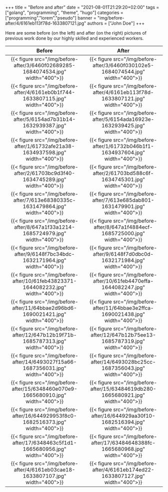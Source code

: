 +++
title = "Before and after"
date = "2021-08-01T21:29:20+02:00"
tags = ["golang", "programming", "theme", "hugo"]
categories = ["programming","lorem","pseudo"]
banner = "img/before-after/4/6161eb113f78d-1633807121.jpg"
authors = ["John Doe"]
+++

Here are some before (on the left) and after (on the right) pictures of previous work done by our highly skilled and experienced workers.

| Before | After  |
|:------:|:------:|
|   {{< figure src="/img/before-after/3/6460f02689285-1684074534.jpg" width="400">}} |   {{< figure src="/img/before-after/3/6460f030102e5-1684074544.jpg" width="400">}}   |
|   {{< figure src="/img/before-after/4/6161eb0b1f744-1633807115.jpg" width="400">}}  | {{< figure src="/img/before-after/4/6161eb113f78d-1633807121.jpg" width="400">}}   |
|   {{< figure src="/img/before-after/5/6154ad7b31b14-1632939387.jpg" width="400">}} |   {{< figure src="/img/before-after/5/6154ada16923e-1632939425.jpg" width="400">}}   |
|   {{< figure src="/img/before-after/1/61732afe21a38-1634937598.jpg" width="400">}} |   {{< figure src="/img/before-after/1/61732b046b1f1-1634937604.jpg" width="400">}}   |
|   {{< figure src="/img/before-after/2/61703bc9d3f40-1634745289.jpg" width="400">}} |   {{< figure src="/img/before-after/2/61703bd588c6f-1634745301.jpg" width="400">}}   |
|   {{< figure src="/img/before-after/7/613e68380335c-1631479864.jpg" width="400">}} |   {{< figure src="/img/before-after/7/613e685dab801-1631479901.jpg" width="400">}}   |
|   {{< figure src="/img/before-after/8/647a1f33a1214-1685724979.jpg" width="400">}} |   {{< figure src="/img/before-after/8/647a1f4884ecf-1685725000.jpg" width="400">}}   |
|   {{< figure src="/img/before-after/9/6148f7bc34bdc-1632171964.jpg" width="400">}} |   {{< figure src="/img/before-after/9/6148f7d0dbc0d-1632171984.jpg" width="400">}}   |
|   {{< figure src="/img/before-after/10/61feb43823371-1644082232.jpg" width="400">}} |   {{< figure src="/img/before-after/10/61feb4470effa-1644082247.jpg" width="400">}}   |
|   {{< figure src="/img/before-after/11/64bbae2d96bd6-1690021421.jpg" width="400">}} |   {{< figure src="/img/before-after/11/64bbae3e2ffca-1690021438.jpg" width="400">}}   |
|   {{< figure src="/img/before-after/12/647b12b19f71b-1685787313.jpg" width="400">}} |   {{< figure src="/img/before-after/12/647b12b75ee13-1685787319.jpg" width="400">}}   |
|   {{< figure src="/img/before-after/14/6493027f15a66-1687356031.jpg" width="400">}} |   {{< figure src="/img/before-after/14/6493028bc25cc-1687356043.jpg" width="400">}}   |
|   {{< figure src="/img/before-after/15/6348460e070e9-1665680910.jpg" width="400">}} |   {{< figure src="/img/before-after/15/63484619db280-1665680921.jpg" width="400">}}   |
|   {{< figure src="/img/before-after/16/644929953f8c0-1682516373.jpg" width="400">}} |   {{< figure src="/img/before-after/16/644929aa30f10-1682516394.jpg" width="400">}}   |
|   {{< figure src="/img/before-after/17/6348463c5f1d1-1665680956.jpg" width="400">}} |   {{< figure src="/img/before-after/17/63484648388fc-1665680968.jpg" width="400">}}   |
| {{< figure src="/img/before-after/4/6161eb03cae18-1633807107.jpg" width="400">}} | {{< figure src="/img/before-after/4/6161eb174ed22-1633807127.jpg" width="400">}} |

